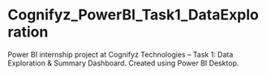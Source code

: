 # Cognifyz_PowerBI_Task1_DataExploration
Power BI internship project at Cognifyz Technologies – Task 1: Data Exploration &amp; Summary Dashboard. Created using Power BI Desktop.
